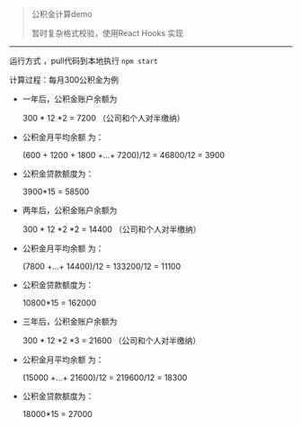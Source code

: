 > 公积金计算demo
>
> 暂时复杂格式校验，使用React Hooks  实现

---

运行方式 ，pull代码到本地执行 `npm start`



计算过程：每月300公积金为例

- 一年后，公积金账户余额为

  300 * 12 *2  = 7200 （公司和个人对半缴纳）

- 公积金月平均余额 为：

  (600 + 1200 + 1800 +...+ 7200)/12 = 46800/12 = 3900

- 公积金贷款额度为：

  3900*15 = 58500

  

- 两年后，公积金账户余额为

  300 * 12 *2 *2 = 14400 （公司和个人对半缴纳）

- 公积金月平均余额 为：

  (7800 +...+ 14400)/12 = 133200/12 = 11100

- 公积金贷款额度为：

  10800*15 = 162000



- 三年后，公积金账户余额为

  300 * 12 *2 *3 = 21600 （公司和个人对半缴纳）

- 公积金月平均余额 为：

  (15000 +...+ 21600)/12 = 219600/12 = 18300

- 公积金贷款额度为：

  18000*15 = 27000

